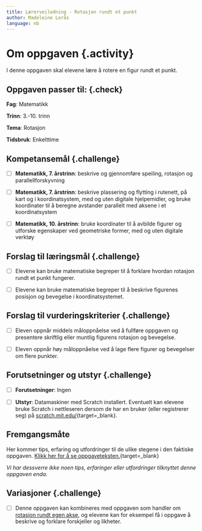 ```yaml
---
title: Lærerveiledning - Rotasjon rundt et punkt
author: Madeleine Lorås
language: nb
---
```



# Om oppgaven {.activity}

I denne oppgaven skal elevene lære å rotere en figur rundt et punkt.

## Oppgaven passer til: {.check}

__Fag__: Matematikk

__Trinn__: 3.-10. trinn

__Tema__: Rotasjon

__Tidsbruk__: Enkelttime

## Kompetansemål {.challenge}

- [ ] __Matematikk, 7. årstrinn__: beskrive og gjennomføre speiling, rotasjon og
  parallellforskyvning

- [ ] __Matematikk, 7. årstrinn__: beskrive plassering og flytting i rutenett,
  på kart og i koordinatsystem, med og uten digitale hjelpemidler, og bruke
  koordinater til å beregne avstander parallelt med aksene i et koordinatsystem

- [ ] __Matematikk, 10. årstrinn__: bruke koordinater til å avbilde figurer og
  utforske egenskaper ved geometriske former, med og uten digitale verktøy

## Forslag til læringsmål {.challenge}

- [ ] Elevene kan bruke matematiske begreper til å forklare hvordan rotasjon
  rundt et punkt fungerer.

- [ ] Elevene kan bruke matematiske begreper til å beskrive figurenes posisjon
  og bevegelse i koordinatsystemet.

## Forslag til vurderingskriterier {.challenge}

- [ ] Eleven oppnår middels måloppnåelse ved å fullføre oppgaven og presentere
  skriftlig eller muntlig figurens rotasjon og bevegelse.

- [ ] Eleven oppnår høy måloppnåelse ved å lage flere figurer og bevegelser om
  flere punkter.

## Forutsetninger og utstyr {.challenge}

- [ ] __Forutsetninger__: Ingen

- [ ] __Utstyr__: Datamaskiner med Scratch installert. Eventuelt kan elevene
  bruke Scratch i nettleseren dersom de har en bruker (eller registrerer seg) på
  [scratch.mit.edu/](http://scratch.mit.edu/){target=_blank}.

## Fremgangsmåte

Her kommer tips, erfaring og utfordringer til de ulike stegene i den faktiske
oppgaven. [Klikk her for å se
oppgaveteksten.](./rotasjon_rundt_punkt.html){target=_blank}

_Vi har dessverre ikke noen tips, erfaringer eller utfordringer tilknyttet denne
oppgaven enda._

## Variasjoner {.challenge}

- [ ] Denne oppgaven kan kombineres med oppgaven som handler om [rotasjon rundt
  egen akse](../rotasjon/rotasjon.html), og elevene kan for eksempel få i
  oppgave å beskrive og forklare forskjeller og likheter.

